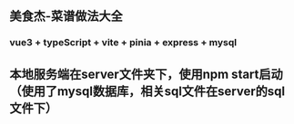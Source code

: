## 美食杰-菜谱做法大全

### vue3 + typeScript + vite + pinia + express + mysql

## 本地服务端在server文件夹下，使用npm start启动（使用了mysql数据库，相关sql文件在server的sql文件下）